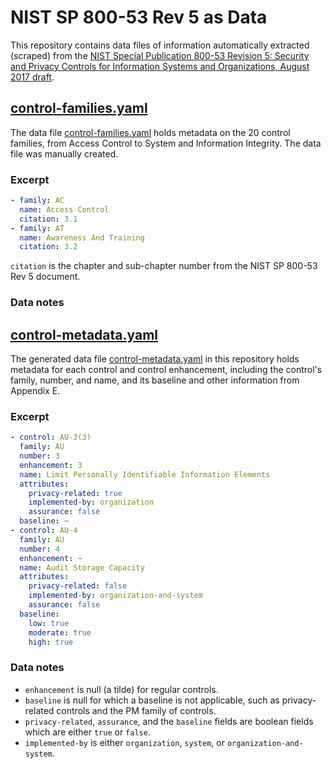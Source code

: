 NIST SP 800-53 Rev 5 as Data
============================

This repository contains data files of information automatically extracted
(scraped) from the [NIST Special Publication 800-53 Revision 5: Security and
Privacy Controls for Information Systems and Organizations, August 2017 draft](https://csrc.nist.gov/publications/detail/sp/800-53/rev-5/draft).

## [control-families.yaml](control-families.yaml)

The data file [control-families.yaml](control-families.yaml) holds metadata on
the 20 control families, from Access Control to System and Information Integrity.
The data file was manually created.

### Excerpt

```yaml
- family: AC
  name: Access Control
  citation: 3.1
- family: AT
  name: Awareness And Training
  citation: 3.2
```

`citation` is the chapter and sub-chapter number from the NIST SP 800-53 Rev 5 document.

### Data notes

## [control-metadata.yaml](control-metadata.yaml)

The generated data file [control-metadata.yaml](control-metadata.yaml) in this
repository holds metadata for each control
and control enhancement, including the control's family, number, and name, and
its baseline and other information from Appendix E.

### Excerpt

```yaml
- control: AU-3(3)
  family: AU
  number: 3
  enhancement: 3
  name: Limit Personally Identifiable Information Elements
  attributes:
    privacy-related: true
    implemented-by: organization
    assurance: false
  baseline: ~
- control: AU-4
  family: AU
  number: 4
  enhancement: ~
  name: Audit Storage Capacity
  attributes:
    privacy-related: false
    implemented-by: organization-and-system
    assurance: false
  baseline:
    low: true
    moderate: true
    high: true
```

### Data notes

* `enhancement` is null (a tilde) for regular controls.
* `baseline` is null for which a baseline is not applicable, such as privacy-related controls
  and the PM family of controls.
* `privacy-related`, `assurance`, and the `baseline` fields are boolean fields which are either `true` or `false`.
* `implemented-by` is either `organization`, `system`, or `organization-and-system`.
